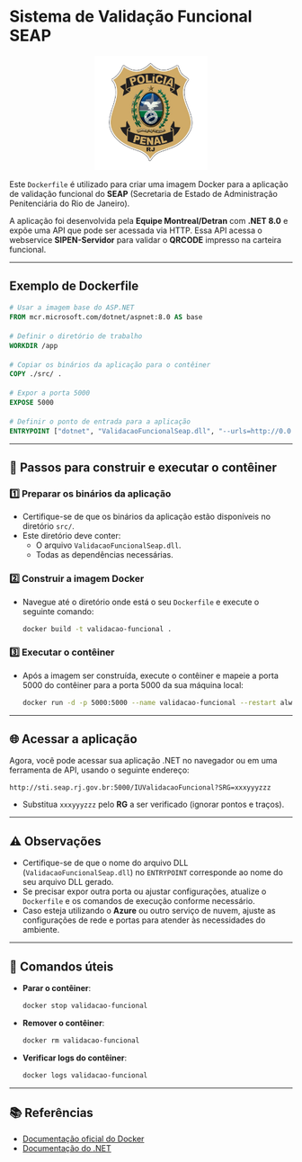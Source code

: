 # Sistema de Validação Funcional SEAP

<p align="center">
  <img src="docs/logo.png" alt="Polícia Penal RJ" width="200">
</p>

Este `Dockerfile` é utilizado para criar uma imagem Docker para a aplicação de validação funcional do **SEAP** (Secretaria de Estado de Administração Penitenciária do Rio de Janeiro). 

A aplicação foi desenvolvida pela **Equipe Montreal/Detran** com **.NET 8.0** e expõe uma API que pode ser acessada via HTTP. Essa API acessa o webservice **SIPEN-Servidor** para validar o **QRCODE** impresso na carteira funcional.

---

## Exemplo de Dockerfile

```dockerfile
# Usar a imagem base do ASP.NET
FROM mcr.microsoft.com/dotnet/aspnet:8.0 AS base

# Definir o diretório de trabalho
WORKDIR /app

# Copiar os binários da aplicação para o contêiner
COPY ./src/ .

# Expor a porta 5000
EXPOSE 5000

# Definir o ponto de entrada para a aplicação
ENTRYPOINT ["dotnet", "ValidacaoFuncionalSeap.dll", "--urls=http://0.0.0.0:5000"]
```

---

## 🚀 Passos para construir e executar o contêiner

### 1️⃣ Preparar os binários da aplicação
- Certifique-se de que os binários da aplicação estão disponíveis no diretório `src/`. 
- Este diretório deve conter:
  - O arquivo `ValidacaoFuncionalSeap.dll`.
  - Todas as dependências necessárias.

### 2️⃣ Construir a imagem Docker
- Navegue até o diretório onde está o seu `Dockerfile` e execute o seguinte comando:

   ```bash
   docker build -t validacao-funcional .
   ```

### 3️⃣ Executar o contêiner
- Após a imagem ser construída, execute o contêiner e mapeie a porta 5000 do contêiner para a porta 5000 da sua máquina local:

   ```bash
   docker run -d -p 5000:5000 --name validacao-funcional --restart always validacao-funcional
   ```

---

## 🌐 Acessar a aplicação

Agora, você pode acessar sua aplicação .NET no navegador ou em uma ferramenta de API, usando o seguinte endereço:

```
http://sti.seap.rj.gov.br:5000/IUValidacaoFuncional?SRG=xxxyyyzzz
```

- Substitua `xxxyyyzzz` pelo **RG** a ser verificado (ignorar pontos e traços).

---

## ⚠️ Observações

- Certifique-se de que o nome do arquivo DLL (`ValidacaoFuncionalSeap.dll`) no `ENTRYPOINT` corresponde ao nome do seu arquivo DLL gerado.
- Se precisar expor outra porta ou ajustar configurações, atualize o `Dockerfile` e os comandos de execução conforme necessário.
- Caso esteja utilizando o **Azure** ou outro serviço de nuvem, ajuste as configurações de rede e portas para atender às necessidades do ambiente.

---

## 🔧 Comandos úteis

- **Parar o contêiner**:
  ```bash
  docker stop validacao-funcional
  ```

- **Remover o contêiner**:
  ```bash
  docker rm validacao-funcional
  ```

- **Verificar logs do contêiner**:
  ```bash
  docker logs validacao-funcional
  ```

---

## 📚 Referências

- [Documentação oficial do Docker](https://docs.docker.com/)
- [Documentação do .NET](https://learn.microsoft.com/pt-br/dotnet/)
